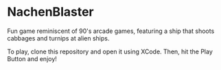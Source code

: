 # NachenBlaster  
Fun game reminiscent of 90's arcade games, featuring a ship that shoots cabbages and turnips at alien ships.

To play, clone this repository and open it using XCode. Then, hit the Play Button and enjoy!
